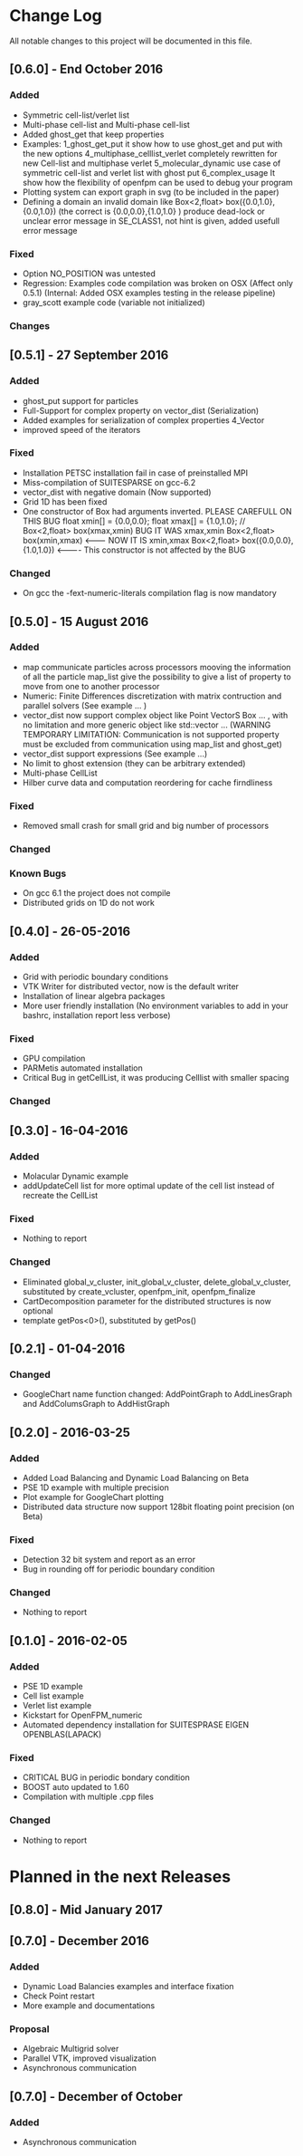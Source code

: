 # Change Log
All notable changes to this project will be documented in this file.

## [0.6.0] - End October 2016

### Added
- Symmetric cell-list/verlet list
- Multi-phase cell-list and Multi-phase cell-list
- Added ghost_get that keep properties
- Examples: 1_ghost_get_put it show how to use ghost_get and put with the new options
            4_multiphase_celllist_verlet completely rewritten for new Cell-list and multiphase verlet
	    5_molecular_dynamic use case of symmetric cell-list and verlet list with ghost put
	    6_complex_usage It show how the flexibility of openfpm can be used to debug your program
- Plotting system can export graph in svg (to be included in the paper)
- Defining a domain an invalid domain like Box<2,float> box({0.0,1.0},{0.0,1.0}) (the correct is {0.0,0.0},{1.0,1.0}  )
           produce dead-lock or unclear error message in SE_CLASS1, not hint is given, added usefull error message
 
### Fixed
- Option NO_POSITION was untested
- Regression: Examples code compilation was broken on OSX (Affect only 0.5.1)
              (Internal: Added OSX examples testing in the release pipeline)
- gray_scott example code (variable not initialized)


### Changes


## [0.5.1] - 27 September 2016

### Added
- ghost_put support for particles
- Full-Support for complex property on vector_dist (Serialization)
- Added examples for serialization of complex properties 4_Vector
- improved speed of the iterators

### Fixed
- Installation PETSC installation fail in case of preinstalled MPI
- Miss-compilation of SUITESPARSE on gcc-6.2
- vector_dist with negative domain (Now supported)
- Grid 1D has been fixed
- One constructor of Box had arguments inverted.
  PLEASE CAREFULL ON THIS BUG
     float xmin[] = {0.0,0.0};
     float xmax[] = {1.0,1.0};
     // Box<2,float> box(xmax,xmin)    BUG IT WAS xmax,xmin
	 Box<2,float> box(xmin,xmax)  <--- NOW IT IS xmin,xmax
	 Box<2,float> box({0.0,0.0},{1.0,1.0}) <---- This constructor is not affected by the BUG

### Changed
- On gcc the -fext-numeric-literals compilation flag is now mandatory

## [0.5.0] - 15 August 2016

### Added
- map communicate particles across processors mooving the information of all the particle map_list give the possibility to give a list of property to move from one to another processor
- Numeric: Finite Differences discretization with matrix contruction and parallel solvers (See example ... )
- vector_dist now support complex object like Point VectorS Box ... , with no limitation
   and more generic object like std::vector ... (WARNING TEMPORARY LIMITATION: Communication is not supported property must be excluded from communication using map_list and ghost_get)
- vector_dist support expressions (See example ...)
- No limit to ghost extension (they can be arbitrary extended)
- Multi-phase CellList
- Hilber curve data and computation reordering for cache firndliness

### Fixed
- Removed small crash for small grid and big number of processors

### Changed

### Known Bugs

- On gcc 6.1 the project does not compile
- Distributed grids on 1D do not work


## [0.4.0] - 26-05-2016

### Added
- Grid with periodic boundary conditions
- VTK Writer for distributed vector, now is the default writer
- Installation of linear algebra packages
- More user friendly installation (No environment variables to add in your bashrc, installation report less verbose)

### Fixed
- GPU compilation
- PARMetis automated installation
- Critical Bug in getCellList, it was producing Celllist with smaller spacing

### Changed


## [0.3.0] - 16-04-2016

### Added
- Molacular Dynamic example
- addUpdateCell list for more optimal update of the cell list instead of recreate the CellList

### Fixed
- Nothing to report

### Changed
- Eliminated global_v_cluster, init_global_v_cluster, delete_global_v_cluster, 
  substituted by 
  create_vcluster, openfpm_init, openfpm_finalize
- CartDecomposition parameter for the distributed structures is now optional
- template getPos<0>(), substituted by getPos()

## [0.2.1] - 01-04-2016

### Changed
- GoogleChart name function changed: AddPointGraph to AddLinesGraph and AddColumsGraph to AddHistGraph

## [0.2.0] - 2016-03-25
### Added
- Added Load Balancing and Dynamic Load Balancing on Beta
- PSE 1D example with multiple precision
- Plot example for GoogleChart plotting
- Distributed data structure now support 128bit floating point precision (on Beta)

### Fixed
- Detection 32 bit system and report as an error
- Bug in rounding off for periodic boundary condition

### Changed
- Nothing to report

## [0.1.0] - 2016-02-05
### Added
- PSE 1D example
- Cell list example
- Verlet list example
- Kickstart for OpenFPM_numeric
- Automated dependency installation for SUITESPRASE EIGEN OPENBLAS(LAPACK)


### Fixed
- CRITICAL BUG in periodic bondary condition
- BOOST auto updated to 1.60
- Compilation with multiple .cpp files

### Changed
- Nothing to report



# Planned in the next Releases

## [0.8.0] - Mid January 2017
## [0.7.0] - December 2016

### Added
- Dynamic Load Balancies examples and interface fixation
- Check Point restart
- More example and documentations

### Proposal

- Algebraic Multigrid solver
- Parallel VTK, improved visualization
- Asynchronous communication

## [0.7.0] - December of October

### Added
- Asynchronous communication





